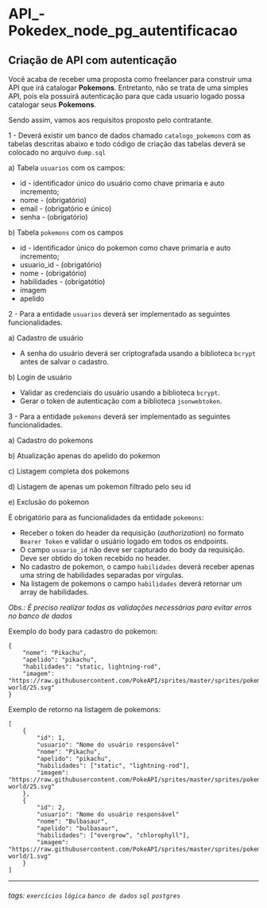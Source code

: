 # API_-Pokedex_node_pg_autentificacao
## Criação de API com autenticação

Você acaba de receber uma proposta como freelancer para construir uma API que irá catalogar **Pokemons**. Entretanto, não se trata de uma simples API, pois ela possuirá autenticação para que cada usuario logado possa catalogar seus **Pokemons**.

Sendo assim, vamos aos requisitos proposto pelo contratante.

1 - Deverá existir um banco de dados chamado `catalogo_pokemons` com as tabelas descritas abaixo e todo código de criação das tabelas deverá se colocado no arquivo `dump.sql`

a) Tabela `usuarios` com os campos:

- id - identificador único do usuário como chave primaria e auto incremento;
- nome - (obrigatório)
- email - (obrigatório e único)
- senha - (obrigatório)

b) Tabela `pokemons` com os campos

- id - identificador único do pokemon como chave primaria e auto incremento;
- usuario_id - (obrigatório)
- nome - (obrigatório)
- habilidades - (obrigatótio)
- imagem
- apelido

2 - Para a entidade `usuarios` deverá ser implementado as seguintes funcionalidades.

a) Cadastro de usuário

- A senha do usuário deverá ser criptografada usando a biblioteca `bcrypt` antes de salvar o cadastro.

b) Login de usuário

- Validar as credenciais do usuário usando a biblioteca `bcrypt`.
- Gerar o token de autenticação com a biblioteca `jsonwebtoken`.

3 - Para a entidade `pokemons` deverá ser implementado as seguintes funcionalidades.

a) Cadastro do pokemons

b) Atualização apenas do apelido do pokemon

c) Listagem completa dos pokemons

d) Listagem de apenas um pokemon filtrado pelo seu id

e) Exclusão do pokemon

É obrigatório para as funcionalidades da entidade `pokemons`:

- Receber o token do header da requisição (_authorization_) no formato `Bearer Token` e validar o usuário logado em todos os endpoints.
- O campo `usuario_id` não deve ser capturado do body da requisição. Deve ser obtido do token recebido no header.
- No cadastro de pokemon, o campo `habilidades` deverá receber apenas uma string de habilidades separadas por vírgulas.
- Na listagem de pokemons o campo `habilidades` deverá retornar um array de habilidades.

_Obs.: É preciso realizar todas as validações necessárias para evitar erros no banco de dados_

Exemplo do body para cadastro do pokemon:

```
{
    "nome": "Pikachu",
    "apelido": "pikachu",
    "habilidades": "static, lightning-rod",
    "imagem": "https://raw.githubusercontent.com/PokeAPI/sprites/master/sprites/pokemon/other/dream-world/25.svg"
}
```

Exemplo de retorno na listagem de pokemons:

```
[
    {
        "id": 1,
        "usuario": "Nome do usuário responsável"
        "nome": "Pikachu",
        "apelido": "pikachu",
        "habilidades": ["static", "lightning-rod"],
        "imagem": "https://raw.githubusercontent.com/PokeAPI/sprites/master/sprites/pokemon/other/dream-world/25.svg"
    },
    {
        "id": 2,
        "usuario": "Nome do usuário responsável"
        "nome": "Bulbasaur",
        "apelido": "bulbasaur",
        "habilidades": ["overgrow", "chlorophyll"],
        "imagem": "https://raw.githubusercontent.com/PokeAPI/sprites/master/sprites/pokemon/other/dream-world/1.svg"
    }
]
```

---


###### tags: `exercícios` `lógica` `banco de dados` `sql` `postgres`
